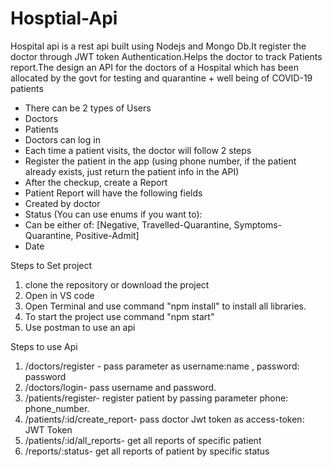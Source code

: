 # Hosptial-Api

Hospital api is a rest api built using Nodejs and Mongo Db.It register the doctor through JWT token Authentication.Helps the doctor to track Patients report.The design an API for the doctors of a Hospital which has been allocated by the govt for testing and quarantine + well being of COVID-19 patients

- There can be 2 types of Users 
- Doctors 
- Patients 
- Doctors can log in 
- Each time a patient visits, the doctor will follow 2 steps 
- Register the patient in the app (using phone number, if the patient already exists, just return the patient info in the API) 
- After the checkup, create a Report 
- Patient Report will have the following fields 
- Created by doctor 
- Status (You can use enums if you want to): 
- Can be either of: [Negative, Travelled-Quarantine, Symptoms-Quarantine, Positive-Admit] 
- Date


Steps to Set project

1. clone the repository or download the project
2. Open in VS code
3. Open Terminal and use command "npm install" to install all libraries.
4. To start the project use command "npm start"
5. Use postman to use an api

Steps to use Api

1. /doctors/register - pass parameter as username:name , password: password
2. /doctors/login- pass username and password.
3. /patients/register- register patient by passing parameter phone: phone_number.
4. /patients/:id/create_report- pass doctor Jwt token as access-token: JWT Token
5. /patients/:id/all_reports- get all reports of  specific patient
6. /reports/:status- get all reports of patient by specific status

